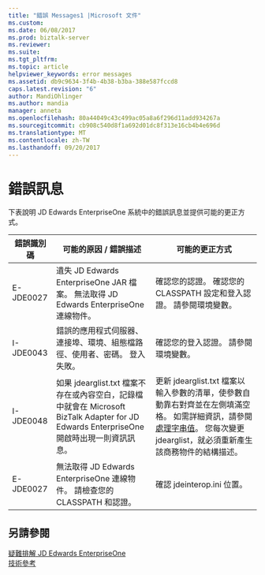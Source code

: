 ```yaml
---
title: "錯誤 Messages1 |Microsoft 文件"
ms.custom: 
ms.date: 06/08/2017
ms.prod: biztalk-server
ms.reviewer: 
ms.suite: 
ms.tgt_pltfrm: 
ms.topic: article
helpviewer_keywords: error messages
ms.assetid: db9c9634-3f4b-4b38-b3ba-388e587fccd8
caps.latest.revision: "6"
author: MandiOhlinger
ms.author: mandia
manager: anneta
ms.openlocfilehash: 80a44049c43c499ac05a8a6f296d11add934267a
ms.sourcegitcommit: cb908c540d8f1a692d01dc8f313e16cb4b4e696d
ms.translationtype: MT
ms.contentlocale: zh-TW
ms.lasthandoff: 09/20/2017
---
```

# <a name="error-messages"></a>錯誤訊息
下表說明 JD Edwards EnterpriseOne 系統中的錯誤訊息並提供可能的更正方式。  
  
|錯誤識別碼|可能的原因 / 錯誤描述|可能的更正方式|  
|--------------|-----------------------------------------|-------------------------|  
|E-JDE0027|遺失 JD Edwards EnterpriseOne JAR 檔案。 無法取得 JD Edwards EnterpriseOne 連線物件。|確認您的認證。 確認您的 CLASSPATH 設定和登入認證。 請參閱環境變數。|  
|I-JDE0043|錯誤的應用程式伺服器、連接埠、環境、組態檔路徑、使用者、密碼。 登入失敗。|確認您的登入認證。 請參閱環境變數。|  
|I-JDE0048|如果 jdearglist.txt 檔案不存在或內容空白，記錄檔中就會在 Microsoft BizTalk Adapter for JD Edwards EnterpriseOne 開啟時出現一則資訊訊息。|更新 jdearglist.txt 檔案以輸入參數的清單，使參數自動靠右對齊並在左側填滿空格。 如需詳細資訊，請參閱[處理字串值](../core/handling-string-values2.md)。 您每次變更 jdearglist，就必須重新產生該商務物件的結構描述。|  
|E-JDE0027|無法取得 JD Edwards EnterpriseOne 連線物件。 請檢查您的 CLASSPATH 和認證。|確認 jdeinterop.ini 位置。|  
  
## <a name="see-also"></a>另請參閱  
 [疑難排解 JD Edwards EnterpriseOne](../core/troubleshooting-jd-edwards-enterpriseone.md)   
 [技術參考](../core/technical-reference6.md)